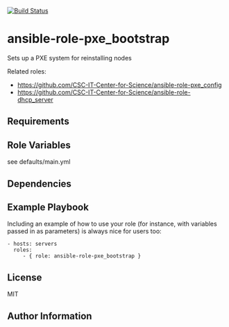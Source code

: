 [![Build Status](https://travis-ci.org/CSC-IT-Center-for-Science/ansible-role-pxe_bootstrap.svg?branch=master)](https://travis-ci.org/CSC-IT-Center-for-Science/ansible-role-pxe_bootstrap)

ansible-role-pxe_bootstrap
=========

Sets up a PXE system for reinstalling nodes

Related roles:

 - https://github.com/CSC-IT-Center-for-Science/ansible-role-pxe_config
 - https://github.com/CSC-IT-Center-for-Science/ansible-role-dhcp_server

Requirements
------------


Role Variables
--------------

see defaults/main.yml

Dependencies
------------


Example Playbook
----------------

Including an example of how to use your role (for instance, with variables passed in as parameters) is always nice for users too:

    - hosts: servers
      roles:
         - { role: ansible-role-pxe_bootstrap }

License
-------

MIT

Author Information
------------------

